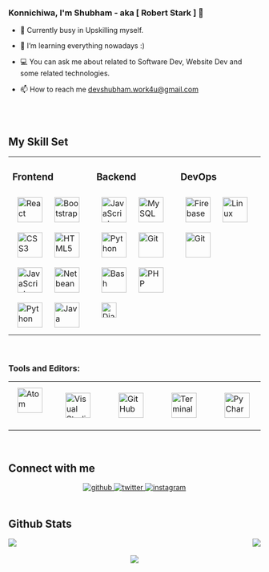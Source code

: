 ### Konnichiwa, I'm Shubham - aka [ Robert Stark ] 👋

- 🔭 Currently busy in Upskilling myself.
  
- 🌱 I’m learning everything nowadays :)
  
- 💻 You can ask me about related to Software Dev, Website Dev and some related technologies.
   
- 📫 How to reach me devshubham.work4u@gmail.com  
  


<br />
 
<br />

## My Skill Set  
<table><tr><td valign="top" width="30%">

### Frontend  
<div >  
<img style="margin: 10px" src="https://upload.wikimedia.org/wikipedia/commons/a/a7/React-icon.svg" alt="React" height="50" />  
<img style="margin: 10px" src="https://devicons.github.io/devicon/devicon.git/icons/bootstrap/bootstrap-plain.svg" alt="Bootstrap" height="50" />  
<img style="margin: 10px" src="https://devicons.github.io/devicon/devicon.git/icons/css3/css3-original-wordmark.svg" alt="CSS3" height="50" />  
<img style="margin: 10px" src="https://devicons.github.io/devicon/devicon.git/icons/html5/html5-original-wordmark.svg" alt="HTML5" height="50" />  
<img style="margin: 10px" src="https://devicons.github.io/devicon/devicon.git/icons/javascript/javascript-original.svg" alt="JavaScript" height="50" />  
<img style="margin: 10px" src="https://upload.wikimedia.org/wikipedia/commons/thumb/9/98/Apache_NetBeans_Logo.svg/888px-Apache_NetBeans_Logo.svg.png" alt="Netbeans" height="50" />  
<img style="margin: 10px" src="https://devicons.github.io/devicon/devicon.git/icons/python/python-original.svg" alt="Python" height="50" /> 
<img style="margin: 10px" src="https://cdn.icon-icons.com/icons2/2108/PNG/512/java_icon_130901.png" alt="Java" height="50"/> 
</div>
</td>

<td valign="top" width="30%">
  
### Backend  
<div >  
<img style="margin: 10px" src="https://devicons.github.io/devicon/devicon.git/icons/javascript/javascript-original.svg" alt="JavaScript" height="50" />  
<img style="margin: 10px" src="https://www.vectorlogo.zone/logos/mysql/mysql-ar21.svg" alt="MySQL" height="50" />  
<img style="margin: 10px" src="https://devicons.github.io/devicon/devicon.git/icons/python/python-original.svg" alt="Python" height="50" />  
<img style="margin: 10px" src="https://www.vectorlogo.zone/logos/git-scm/git-scm-icon.svg" alt="Git" height="50" />  
<img style="margin: 10px" src="https://www.vectorlogo.zone/logos/gnu_bash/gnu_bash-icon.svg" alt="Bash" height="50" />
<img style="margin: 10px" src="https://www.php.net//images/logos/new-php-logo.svg" alt="PHP" height="50" />  
<img style="margin: 10px" src="https://static.djangoproject.com/img/logos/django-logo-positive.png" alt="Django" height="30" />  
  
</div>
</td>

<td valign="top" width="30%">
  
### DevOps  
<div >  
<img style="margin: 10px" src="https://www.vectorlogo.zone/logos/firebase/firebase-icon.svg" alt="Firebase" height="50" />  
<img style="margin: 10px" src="https://devicons.github.io/devicon/devicon.git/icons/linux/linux-original.svg" alt="Linux" height="50" />  
<img style="margin: 10px" src="https://www.vectorlogo.zone/logos/git-scm/git-scm-icon.svg" alt="Git" height="50" />  
</div>
</td>
</tr>

</table>  

<br/> 

### Tools and Editors:
<table>
<tr>
  
<td valign="top" width="5%">
<div >  
<img style="margin: 10px" src="https://encrypted-tbn0.gstatic.com/images?q=tbn%3AANd9GcTNqpqyWlb2T-rKGhWyLAUdlMIRsov6dx7B0iqQbkUo3AUoTz2xac1r4mYiaDzDg7eYfxCQOYY1uzg5gE1X-_PGkBKoWVCG43-dwQ&usqp=CAU&ec=45707744" alt="Atom" height="50" />  
  </div>
  </td>

<td valign="top" width="5%">
<div>
<img style="margin: 20px" src="https://img.icons8.com/fluent/2x/visual-studio-code-2019.png" alt="Visual Studio Code" height="50" />  
 </div>
  </td>

<td valign="top" width="5%">  
<div>
<img style="margin: 20px" src="https://img.icons8.com/material-rounded/72/github.png" alt="GitHub" height="50" />
 </div>
  </td>
  
<td valign="top" width="5%"> 
  <div>
<img style="margin: 20px" src="https://www.flaticon.com/svg/static/icons/svg/446/446969.svg" alt="Terminal" height="50" />
 </div>
  </td>

<td valign="top" width="5%">
<div>
<img style="margin: 20px" src="https://seeklogo.com/images/P/pycharm-logo-51B1427388-seeklogo.com.png" alt="PyCharm" height="50" />
 </div>
  </td>
  
</tr>
</table>  

<br/> 

## Connect with me  
<div align="center">

<a href="https://github.com/starkex" target="_blank">
<img src=https://img.shields.io/badge/github-%2324292e.svg?&style=for-the-badge&logo=github&logoColor=white alt=github style="margin-bottom: 5px;" />
</a>
<a href="https://twitter.com/RobertS55592450?s=08" target="_blank">
<img src=https://img.shields.io/badge/twitter-%2300acee.svg?&style=for-the-badge&logo=twitter&logoColor=white alt=twitter style="margin-bottom: 5px;" />
</a>
<a href="https://www.instagram.com/r3tro.shelby/" target="_blank">
<img src=https://img.shields.io/badge/instagram-%23000000.svg?&style=for-the-badge&logo=instagram&logoColor=white alt=instagram style="margin-bottom: 5px;" />
</a>  
</div>  
  

<br/> 

## Github Stats  
<div style='justify-content:space-between;display:flex;flex-direction' >
<img src="https://github-readme-stats.vercel.app/api?username=starkex&theme=gruvbox&show_icons=true" align="center" />
<img src="https://github-readme-stats.vercel.app/api/top-langs/?username=starkex&layout=compact" align="center" />  
</div>
<br/>  

<div align="center">
<img src="https://komarev.com/ghpvc/?username=starkex&&style=flat-square" align="center" />
</div>  
<br />

[website]: https://devshubham.me
[twitter]: https://twitter.com/RobertS55592450?s=08
[instagram]: https://www.instagram.com/r3tro.shelby/



